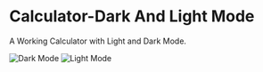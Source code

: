 # Calculator-Dark And Light Mode
A Working Calculator with Light and Dark Mode.



![Dark Mode](https://github.com/user-attachments/assets/76da8622-0f26-45e2-ac56-2c9cf89237e1)
![Light Mode](https://github.com/user-attachments/assets/78ef95b9-35a5-4335-8cb8-c2149ca3de08)

